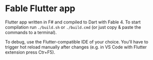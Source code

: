 # Fable Flutter app

Flutter app written in F# and compiled to Dart with Fable 4. To start compilation run `./build.sh` or `./build.cmd` (or just copy & paste the commands to a terminal).

To debug, use the Flutter-compatible IDE of your choice. You'll have to trigger hot reload manually after changes (e.g. in VS Code with Flutter extension press Ctr+F5).
